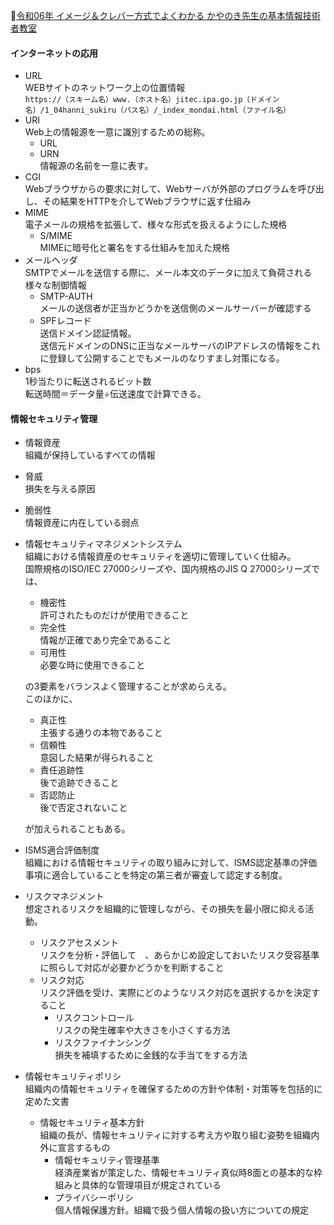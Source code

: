 
📖[令和06年 イメージ＆クレバー方式でよくわかる かやのき先生の基本情報技術者教室](https://gihyo.jp/book/2023/978-4-297-13827-1)

#### インターネットの応用

- URL  
  WEBサイトのネットワーク上の位置情報  
  `https://（スキーム名）www.（ホスト名）jitec.ipa.go.jp（ドメイン名）/1_04hanni_sukiru（パス名）/_index_mondai.html（ファイル名）`
- URI  
  Web上の情報源を一意に識別するための総称。
  - URL
  - URN  
    情報源の名前を一意に表す。
- CGI  
  Webブラウザからの要求に対して、Webサーバが外部のプログラムを呼び出し、その結果をHTTPを介してWebブラウザに返す仕組み
- MIME  
  電子メールの規格を拡張して、様々な形式を扱えるようにした規格
  - S/MIME  
    MIMEに暗号化と署名をする仕組みを加えた規格
- メールヘッダ  
  SMTPでメールを送信する際に、メール本文のデータに加えて負荷される様々な制御情報
  - SMTP-AUTH  
    メールの送信者が正当かどうかを送信側のメールサーバーが確認する
  - SPFレコード  
    送信ドメイン認証情報。  
    送信元ドメインのDNSに正当なメールサーバのIPアドレスの情報をこれに登録して公開することでもメールのなりすまし対策になる。
- bps  
  1秒当たりに転送されるビット数  
  転送時間＝データ量÷伝送速度で計算できる。

#### 情報セキュリティ管理

- 情報資産  
  組織が保持しているすべての情報
- 脅威  
  損失を与える原因
- 脆弱性  
  情報資産に内在している弱点

- 情報セキュリティマネジメントシステム  
  組織における情報資産のセキュリティを適切に管理していく仕組み。  
  国際規格のISO/IEC 27000シリーズや、国内規格のJIS Q 27000シリーズでは、
  - 機密性  
    許可されたものだけが使用できること
  - 完全性  
    情報が正確であり完全であること
  - 可用性  
    必要な時に使用できること

  の3要素をバランスよく管理することが求めらえる。  
  このほかに、  
  - 真正性  
    主張する通りの本物であること
  - 信頼性  
    意図した結果が得られること
  - 責任追跡性  
    後で追跡できること
  - 否認防止  
    後で否定されないこと

  が加えられることもある。

- ISMS適合評価制度  
  組織における情報セキュリティの取り組みに対して、ISMS認定基準の評価事項に適合していることを特定の第三者が審査して認定する制度。
- リスクマネジメント  
  想定されるリスクを組織的に管理しながら、その損失を最小限に抑える活動。
  - リスクアセスメント  
    リスクを分析・評価して　、あらかじめ設定しておいたリスク受容基準に照らして対応が必要かどうかを判断すること
  - リスク対応  
    リスク評価を受け、実際にどのようなリスク対応を選択するかを決定すること
    - リスクコントロール  
      リスクの発生確率や大きさを小さくする方法
    - リスクファイナンシング  
      損失を補填するために金銭的な手当てをする方法
- 情報セキュリティポリシ  
  組織内の情報セキュリティを確保するための方針や体制・対策等を包括的に定めた文書
  - 情報セキュリティ基本方針  
    組織の長が、情報セキュリティに対する考え方や取り組む姿勢を組織内外に宣言するもの
    - 情報セキュリティ管理基準  
      経済産業省が策定した、情報セキュリティ真似時8面との基本的な枠組みと具体的な管理項目が規定されている
    - プライバシーポリシ  
      個人情報保護方針。組織で扱う個人情報の扱い方についての規定
